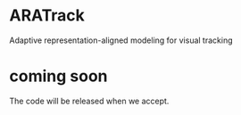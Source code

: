 # ARATrack
Adaptive representation-aligned modeling for visual tracking

# coming soon 
The code will be released when we accept.
